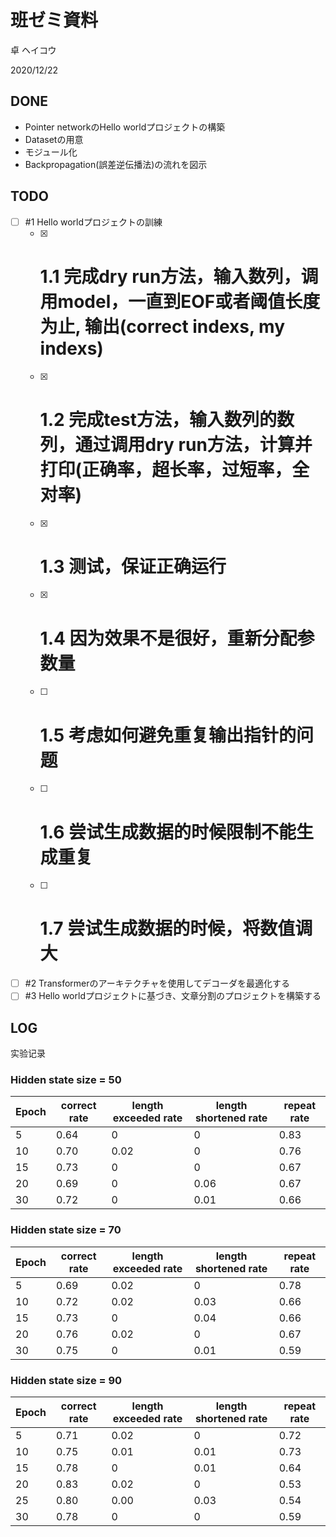 # 班ゼミ資料
卓 ヘイコウ

2020/12/22

## DONE
* Pointer networkのHello worldプロジェクトの構築
* Datasetの用意
* モジュール化
* Backpropagation(誤差逆伝播法)の流れを図示

## TODO
- [ ] #1 Hello worldプロジェクトの訓練
  - [X] # 1.1 完成dry run方法，输入数列，调用model，一直到EOF或者阈值长度为止, 输出(correct indexs, my indexs)
  - [X] # 1.2 完成test方法，输入数列的数列，通过调用dry run方法，计算并打印(正确率，超长率，过短率，全对率)
  - [X] # 1.3 测试，保证正确运行
  - [X] # 1.4 因为效果不是很好，重新分配参数量
  - [ ] # 1.5 考虑如何避免重复输出指针的问题
  - [ ] # 1.6 尝试生成数据的时候限制不能生成重复
  - [ ] # 1.7 尝试生成数据的时候，将数值调大
- [ ] #2 Transformerのアーキテクチャを使用してデコーダを最適化する
- [ ] #3 Hello worldプロジェクトに基づき、文章分割のプロジェクトを構築する

## LOG

实验记录

### Hidden state size = 50

|Epoch|correct rate|length exceeded rate|length shortened rate|repeat rate|
|----|----|----|----|----|
|5|0.64|0|0|0.83|
|10|0.70|0.02|0|0.76|
|15|0.73|0|0|0.67|
|20|0.69|0|0.06|0.67|
|30|0.72|0|0.01|0.66|

### Hidden state size = 70

|Epoch|correct rate|length exceeded rate|length shortened rate|repeat rate|
|----|----|----|----|----|
|5|0.69|0.02|0|0.78|
|10|0.72|0.02|0.03|0.66|
|15|0.73|0|0.04|0.66|
|20|0.76|0.02|0|0.67|
|30|0.75|0|0.01|0.59|

### Hidden state size = 90

|Epoch|correct rate|length exceeded rate|length shortened rate|repeat rate|
|----|----|----|----|----|
|5|0.71|0.02|0|0.72|
|10|0.75|0.01|0.01|0.73|
|15|0.78|0|0.01|0.64|
|20|0.83|0.02|0|0.53|
|25|0.80|0.00|0.03|0.54|
|30|0.78|0|0|0.59|

